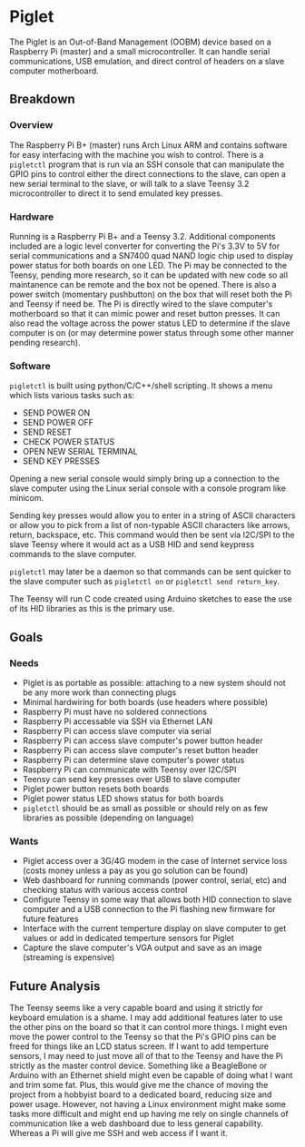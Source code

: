 # Piglet

The Piglet is an Out-of-Band Management (OOBM) device based on a Raspberry Pi (master) and a small microcontroller. It can handle serial communications, USB emulation, and direct control of headers on a slave computer motherboard.

## Breakdown

### Overview
The Raspberry Pi B+ (master) runs Arch Linux ARM and contains software for easy interfacing with the machine you wish to control. There is a `pigletctl` program that is run via an SSH console that can manipulate the GPIO pins to control either the direct connections to the slave, can open a new serial terminal to the slave, or will talk to a slave Teensy 3.2 microcontroller to direct it to send emulated key presses.

### Hardware
Running is a Raspberry Pi B+ and a Teensy 3.2. Additional components included are a logic level converter for converting the Pi's 3.3V to 5V for serial communications and a SN7400 quad NAND logic chip used to display power status for both boards on one LED. The Pi may be connected to the Teensy, pending more research, so it can be updated with new code so all maintanence can be remote and the box not be opened. There is also a power switch (momentary pushbutton) on the box that will reset both the Pi and Teensy if need be. The Pi is directly wired to the slave computer's motherboard so that it can mimic power and reset button presses. It can also read the voltage across the power status LED to determine if the slave computer is on (or may determine power status through some other manner pending research).

### Software
`pigletctl` is built using python/C/C++/shell scripting. It shows a menu which lists various tasks such as:

* SEND POWER ON
* SEND POWER OFF
* SEND RESET
* CHECK POWER STATUS
* OPEN NEW SERIAL TERMINAL
* SEND KEY PRESSES

Opening a new serial console would simply bring up a connection to the slave computer using the Linux serial console with a console program like minicom.

Sending key presses would allow you to enter in a string of ASCII characters or allow you to pick from a list of non-typable ASCII characters like arrows, return, backspace, etc. This command would then be sent via I2C/SPI to the slave Teensy where it would act as a USB HID and send keypress commands to the slave computer.

`pigletctl` may later be a daemon so that commands can be sent quicker to the slave computer such as `pigletctl on` or `pigletctl send return_key`.

The Teensy will run C code created using Arduino sketches to ease the use of its HID libraries as this is the primary use.

## Goals
### Needs
* Piglet is as portable as possible: attaching to a new system should not be any more work than connecting plugs
* Minimal hardwiring for both boards (use headers where possible)
* Raspberry Pi must have no soldered connections
* Raspberry Pi accessable via SSH via Ethernet LAN
* Raspberry Pi can access slave computer via serial
* Raspberry Pi can access slave computer's power button header
* Raspberry Pi can access slave computer's reset button header
* Raspberry Pi can determine slave computer's power status
* Raspberry Pi can communicate with Teensy over I2C/SPI
* Teensy can send key presses over USB to slave computer
* Piglet power button resets both boards
* Piglet power status LED shows status for both boards
* `pigletctl` should be as small as possible or should rely on as few libraries as possible (depending on language)

### Wants
* Piglet access over a 3G/4G modem in the case of Internet service loss (costs money unless a pay as you go solution can be found)
* Web dashboard for running commands (power control, serial, etc) and checking status with various access control
* Configure Teensy in some way that allows both HID connection to slave computer and a USB connection to the Pi flashing new firmware for future features
* Interface with the current temperture display on slave computer to get values or add in dedicated temperture sensors for Piglet
* Capture the slave computer's VGA output and save as an image (streaming is expensive)

## Future Analysis
The Teensy seems like a very capable board and using it strictly for keyboard emulation is a shame. I may add additional features later to use the other pins on the board so that it can control more things. I might even move the power control to the Teensy so that the Pi's GPIO pins can be freed for things like an LCD status screen. If I want to add temperture sensors, I may need to just move all of that to the Teensy and have the Pi strictly as the master control device. Something like a BeagleBone or Arduino with an Ethernet shield might even be capable of doing what I want and trim some fat. Plus, this would give me the chance of moving the project from a hobbyist board to a dedicated board, reducing size and power usage. However, not having a Linux environment might make some tasks more difficult and might end up having me rely on single channels of communication like a web dashboard due to less general capability. Whereas a Pi will give me SSH and web access if I want it.